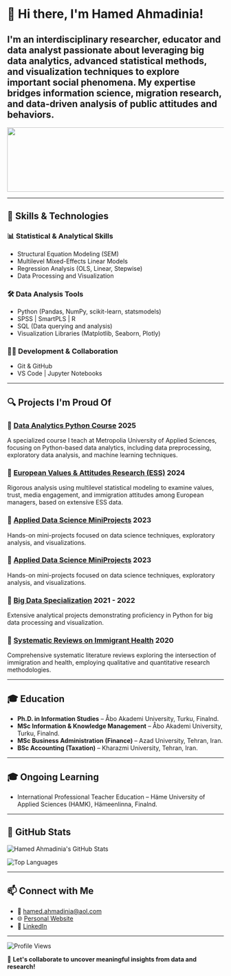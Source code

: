 # 👋 Hi there, I'm Hamed Ahmadinia!

I'm an interdisciplinary researcher, educator and data analyst passionate about leveraging big data analytics, advanced statistical methods, and visualization techniques to explore important social phenomena. My expertise bridges information science, migration research, and data-driven analysis of public attitudes and behaviors.
---
<img src="https://github.com/user-attachments/assets/b7111214-30ff-43a8-9bdc-cd98147480bf" style="pointer-events: none; cursor: default;" width="1000px" height="150px">

---

## 🚀 Skills & Technologies

### 📊 Statistical & Analytical Skills
- Structural Equation Modeling (SEM)
- Multilevel Mixed-Effects Linear Models
- Regression Analysis (OLS, Linear, Stepwise)
- Data Processing and Visualization

### 🛠️ Data Analysis Tools
- Python (Pandas, NumPy, scikit-learn, statsmodels)
- SPSS | SmartPLS | R
- SQL (Data querying and analysis)
- Visualization Libraries (Matplotlib, Seaborn, Plotly)

### 🧑‍💻 Development & Collaboration
- Git & GitHub
- VS Code | Jupyter Notebooks

---

## 🔍 Projects I'm Proud Of

### 📌 [Data Analytics Python Course](https://github.com/Hamed-Ahmadinia/data-analytics-python-course) 2025
A specialized course I teach at Metropolia University of Applied Sciences, focusing on Python-based data analytics, including data preprocessing, exploratory data analysis, and machine learning techniques.

### 📌 [European Values & Attitudes Research (ESS)](https://github.com/Hamed-Ahmadinia/ESS_Human_Values_Research) 2024
Rigorous analysis using multilevel statistical modeling to examine values, trust, media engagement, and immigration attitudes among European managers, based on extensive ESS data.

### 📌 [Applied Data Science MiniProjects](https://github.com/Hamed-Ahmadinia/Applied-Data-Science-MiniProjects) 2023
Hands-on mini-projects focused on data science techniques, exploratory analysis, and visualizations.

### 📌 [Applied Data Science MiniProjects](https://github.com/Hamed-Ahmadinia/Applied-Data-Science-MiniProjects) 2023
Hands-on mini-projects focused on data science techniques, exploratory analysis, and visualizations.

### 📌 [Big Data Specialization](https://github.com/Hamed-Ahmadinia/Bigdata-Specialization_2021-2022) 2021 - 2022
Extensive analytical projects demonstrating proficiency in Python for big data processing and visualization.

### 📌 [Systematic Reviews on Immigrant Health](https://github.com/Hamed-Ahmadinia/Systematic-Reviews-Immigrant-Health_2020_2023) 2020
Comprehensive systematic literature reviews exploring the intersection of immigration and health, employing qualitative and quantitative research methodologies.

---

## 🎓 Education

- **Ph.D. in Information Studies** – Åbo Akademi University, Turku, Finalnd.
- **MSc Information & Knowledge Management** – Åbo Akademi University, Turku, Finalnd.
- **MSc Business Administration (Finance)** – Azad University, Tehran, Iran.
- **BSc Accounting (Taxation)** – Kharazmi University, Tehran, Iran.

---

## 🎓 Ongoing Learning
- International Professional Teacher Education – Häme University of Applied Sciences (HAMK), Hämeenlinna, Finalnd.

---

## 🎯 GitHub Stats
![Hamed Ahmadinia's GitHub Stats](https://github-readme-stats.vercel.app/api?username=Hamed-Ahmadinia&show_icons=true&theme=radical)

![Top Languages](https://github-readme-stats.vercel.app/api/top-langs/?username=Hamed-Ahmadinia&layout=compact&theme=radical)

---

## 📫 Connect with Me
- 📧 [hamed.ahmadinia@aol.com](mailto:hamed.ahmadinia@aol.com)
- 🌐 [Personal Website](https://www.ahmadinia.fi)
- 🔗 [LinkedIn](https://www.linkedin.com/in/hamed-ahmadinia/)

---
![Profile Views](https://hits.seeyoufarm.com/api/count/incr/badge.svg?url=https://github.com/Hamed-Ahmadinia&count_bg=%2379C83D&title_bg=%23555555&icon=github.svg&icon_color=%23FFFFFF&title=Profile+Views&edge_flat=false)

🚀 **Let's collaborate to uncover meaningful insights from data and research!**
